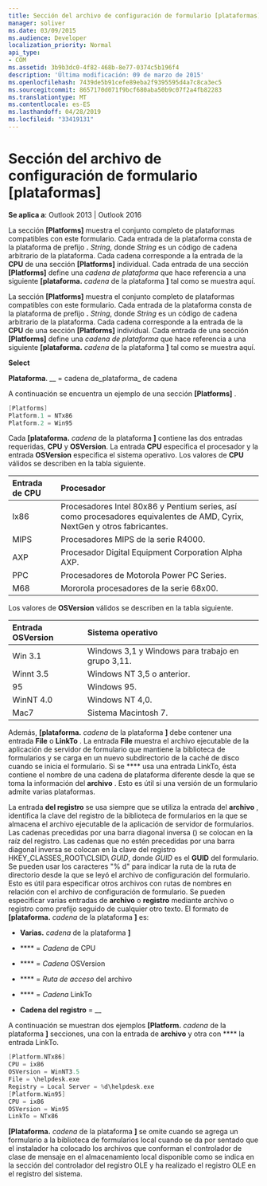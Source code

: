```yaml
---
title: Sección del archivo de configuración de formulario [plataformas]
manager: soliver
ms.date: 03/09/2015
ms.audience: Developer
localization_priority: Normal
api_type:
- COM
ms.assetid: 3b9b3dc0-4f82-468b-8e77-0374c5b196f4
description: 'Última modificación: 09 de marzo de 2015'
ms.openlocfilehash: 7439de5b91cefe89eba2f9395595d4a7c8ca3ec5
ms.sourcegitcommit: 8657170d071f9bcf680aba50b9c07f2a4fb82283
ms.translationtype: MT
ms.contentlocale: es-ES
ms.lasthandoff: 04/28/2019
ms.locfileid: "33419131"
---
```

# <a name="form-configuration-file-platforms-section"></a>Sección del archivo de configuración de formulario [plataformas]

**Se aplica a**: Outlook 2013 | Outlook 2016 
  
La sección **[Platforms]** muestra el conjunto completo de plataformas compatibles con este formulario. Cada entrada de la plataforma consta de la plataforma de prefijo **.** _String_, donde _String_ es un código de cadena arbitrario de la plataforma. Cada cadena corresponde a la entrada de la **CPU** de una sección **[Platforms]** individual. Cada entrada de una sección **[Platforms]** define una _cadena de plataforma_ que hace referencia a una siguiente **[plataforma.** _cadena_ de la plataforma **]** tal como se muestra aquí. 
  
La sección **[Platforms]** muestra el conjunto completo de plataformas compatibles con este formulario. Cada entrada de la plataforma consta de la plataforma de prefijo **.** _String_, donde _String_ es un código de cadena arbitrario de la plataforma. Cada cadena corresponde a la entrada de la **CPU** de una sección **[Platforms]** individual. Cada entrada de una sección **[Platforms]** define una _cadena de plataforma_ que hace referencia a una siguiente **[plataforma.** _cadena_ de la plataforma **]** tal como se muestra aquí. 
  
**Select**
  
**Plataforma**. __ =  cadena de_plataforma_ de cadena
  
A continuación se encuentra un ejemplo de una sección **[Platforms]** . 
  
```cpp
[Platforms]
Platform.1 = NTx86
Platform.2 = Win95

```

Cada **[plataforma.** _cadena_ de la plataforma **]** contiene las dos entradas requeridas, **CPU** y **OSVersion**. La entrada **CPU** especifica el procesador y la entrada **OSVersion** especifica el sistema operativo. Los valores de **CPU** válidos se describen en la tabla siguiente. 
  
|**Entrada de CPU**|**Procesador**|
|:-----|:-----|
|Ix86  <br/> |Procesadores Intel 80x86 y Pentium series, así como procesadores equivalentes de AMD, Cyrix, NextGen y otros fabricantes.  <br/> |
|MIPS  <br/> |Procesadores MIPS de la serie R4000.  <br/> |
|AXP  <br/> |Procesador Digital Equipment Corporation Alpha AXP.  <br/> |
|PPC  <br/> |Procesadores de Motorola Power PC Series.  <br/> |
|M68  <br/> |Mororola procesadores de la serie 68x00.  <br/> |
   
Los valores de **OSVersion** válidos se describen en la tabla siguiente. 
  
|**Entrada OSVersion**|**Sistema operativo**|
|:-----|:-----|
|Win 3.1  <br/> |Windows 3,1 y Windows para trabajo en grupo 3,11.  <br/> |
|Winnt 3.5  <br/> |Windows NT 3,5 o anterior.  <br/> |
|95  <br/> |Windows 95.  <br/> |
|WinNT 4.0  <br/> |Windows NT 4,0.  <br/> |
|Mac7  <br/> |Sistema Macintosh 7.  <br/> |
   
Además, **[plataforma.** _cadena_ de la plataforma **]** debe contener una entrada **File** o **LinkTo** . La entrada **File** muestra el archivo ejecutable de la aplicación de servidor de formulario que mantiene la biblioteca de formularios y se carga en un nuevo subdirectorio de la caché de disco cuando se inicia el formulario. Si se **** usa una entrada LinkTo, ésta contiene el nombre de una cadena de plataforma diferente desde la que se toma la información del **archivo** . Esto es útil si una versión de un formulario admite varias plataformas. 
  
La entrada **del registro** se usa siempre que se utiliza la entrada del **archivo** , identifica la clave del registro de la biblioteca de formularios en la que se almacena el archivo ejecutable de la aplicación de servidor de formularios. Las cadenas precedidas por una barra diagonal inversa (\) se colocan en la raíz del registro. Las cadenas que no estén precedidas por una barra diagonal inversa se colocan en la clave del registro HKEY_CLASSES_ROOT\CLSID\ _GUID_\, donde _GUID_ es el **GUID** del formulario. Se pueden usar los caracteres "% d" para indicar la ruta de la ruta de directorio desde la que se leyó el archivo de configuración del formulario. Esto es útil para especificar otros archivos con rutas de nombres en relación con el archivo de configuración de formulario. Se pueden especificar varias entradas de **archivo** o **registro** mediante archivo o registro como prefijo seguido de cualquier otro texto. El formato de **[plataforma.** _cadena_ de la plataforma **]** es: 
  
- **Varias.** _cadena_ de la plataforma **]**
    
- **** =  _Cadena_ de CPU
    
- **** =  _Cadena_ OSVersion
    
- **** =  _Ruta de acceso_ del archivo
    
- **** =  _Cadena_ LinkTo
    
- **Cadena del registro** =  __
  
A continuación se muestran dos ejemplos **[Platform.** _cadena_ de la plataforma **]** secciones, una con la entrada de **archivo** y otra con **** la entrada LinkTo. 
  
```cpp
[Platform.NTx86]
CPU = ix86
OSVersion = WinNT3.5
File = \helpdesk.exe
Registry = Local Server = %d\helpdesk.exe
[Platform.Win95]
CPU = ix86
OSVersion = Win95
LinkTo = NTx86

```

**[Plataforma.** _cadena_ de la plataforma **]** se omite cuando se agrega un formulario a la biblioteca de formularios local cuando se da por sentado que el instalador ha colocado los archivos que conforman el controlador de clase de mensaje en el almacenamiento local disponible como se indica en la sección del controlador del registro OLE y ha realizado el registro OLE en el registro del sistema. 
  

